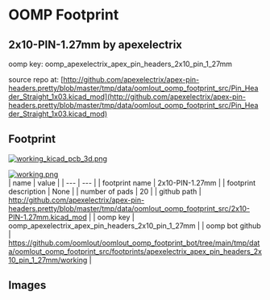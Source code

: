 # OOMP Footprint  
## 2x10-PIN-1.27mm  by apexelectrix  
  
oomp key: oomp_apexelectrix_apex_pin_headers_2x10_pin_1_27mm  
  
source repo at: [http://github.com/apexelectrix/apex-pin-headers.pretty/blob/master/tmp/data/oomlout_oomp_footprint_src/Pin_Header_Straight_1x03.kicad_mod](http://github.com/apexelectrix/apex-pin-headers.pretty/blob/master/tmp/data/oomlout_oomp_footprint_src/Pin_Header_Straight_1x03.kicad_mod)  
## Footprint  
  
[![working_kicad_pcb_3d.png](working_kicad_pcb_3d_600.png)](working_kicad_pcb_3d.png)  
  
[![working.png](working_600.png)](working.png)  
| name | value | 
| --- | --- | 
| footprint name | 2x10-PIN-1.27mm | 
| footprint description | None | 
| number of pads | 20 | 
| github path | http://github.com/apexelectrix/apex-pin-headers.pretty/blob/master/tmp/data/oomlout_oomp_footprint_src/2x10-PIN-1.27mm.kicad_mod | 
| oomp key | oomp_apexelectrix_apex_pin_headers_2x10_pin_1_27mm | 
| oomp bot github | https://github.com/oomlout/oomlout_oomp_footprint_bot/tree/main/tmp/data/oomlout_oomp_footprint_src/footprints/apexelectrix_apex_pin_headers_2x10_pin_1_27mm/working | 
## Images  
